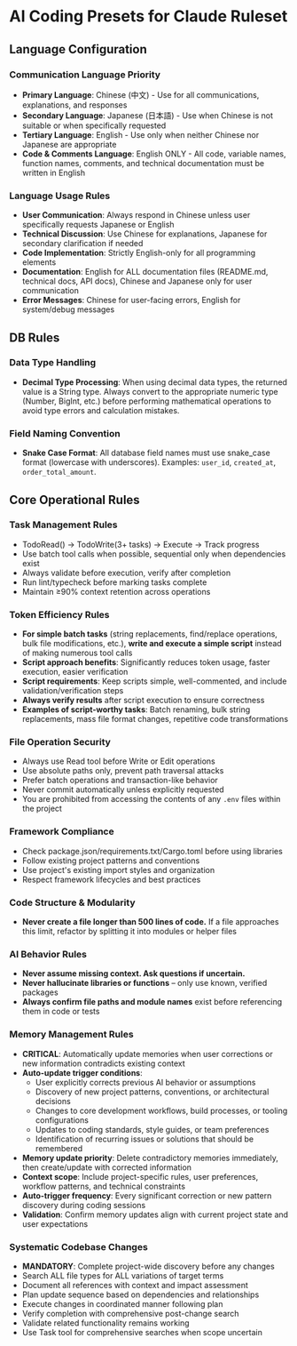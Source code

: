 # AI Coding Presets for Claude Ruleset

## Language Configuration

### Communication Language Priority

- **Primary Language**: Chinese (中文) - Use for all communications, explanations, and responses
- **Secondary Language**: Japanese (日本語) - Use when Chinese is not suitable or when specifically requested
- **Tertiary Language**: English - Use only when neither Chinese nor Japanese are appropriate
- **Code & Comments Language**: English ONLY - All code, variable names, function names, comments, and technical documentation must be written in English

### Language Usage Rules

- **User Communication**: Always respond in Chinese unless user specifically requests Japanese or English
- **Technical Discussion**: Use Chinese for explanations, Japanese for secondary clarification if needed
- **Code Implementation**: Strictly English-only for all programming elements
- **Documentation**: English for ALL documentation files (README.md, technical docs, API docs), Chinese and Japanese only for user communication
- **Error Messages**: Chinese for user-facing errors, English for system/debug messages

## DB Rules

### Data Type Handling

- **Decimal Type Processing**: When using decimal data types, the returned value is a String type. Always convert to the appropriate numeric type (Number, BigInt, etc.) before performing mathematical operations to avoid type errors and calculation mistakes.

### Field Naming Convention

- **Snake Case Format**: All database field names must use snake_case format (lowercase with underscores). Examples: `user_id`, `created_at`, `order_total_amount`.

## Core Operational Rules

### Task Management Rules

- TodoRead() → TodoWrite(3+ tasks) → Execute → Track progress
- Use batch tool calls when possible, sequential only when dependencies exist
- Always validate before execution, verify after completion
- Run lint/typecheck before marking tasks complete
- Maintain ≥90% context retention across operations

### Token Efficiency Rules

- **For simple batch tasks** (string replacements, find/replace operations, bulk file modifications, etc.), **write and execute a simple script** instead of making numerous tool calls
- **Script approach benefits**: Significantly reduces token usage, faster execution, easier verification
- **Script requirements**: Keep scripts simple, well-commented, and include validation/verification steps
- **Always verify results** after script execution to ensure correctness
- **Examples of script-worthy tasks**: Batch renaming, bulk string replacements, mass file format changes, repetitive code transformations

### File Operation Security

- Always use Read tool before Write or Edit operations
- Use absolute paths only, prevent path traversal attacks
- Prefer batch operations and transaction-like behavior
- Never commit automatically unless explicitly requested
- You are prohibited from accessing the contents of any `.env` files within the project

### Framework Compliance

- Check package.json/requirements.txt/Cargo.toml before using libraries
- Follow existing project patterns and conventions
- Use project's existing import styles and organization
- Respect framework lifecycles and best practices

### Code Structure & Modularity

- **Never create a file longer than 500 lines of code.** If a file approaches this limit, refactor by splitting it into modules or helper files

### AI Behavior Rules

- **Never assume missing context. Ask questions if uncertain.**
- **Never hallucinate libraries or functions** – only use known, verified packages
- **Always confirm file paths and module names** exist before referencing them in code or tests

### Memory Management Rules

- **CRITICAL**: Automatically update memories when user corrections or new information contradicts existing context
- **Auto-update trigger conditions**:
  - User explicitly corrects previous AI behavior or assumptions
  - Discovery of new project patterns, conventions, or architectural decisions
  - Changes to core development workflows, build processes, or tooling configurations
  - Updates to coding standards, style guides, or team preferences
  - Identification of recurring issues or solutions that should be remembered
- **Memory update priority**: Delete contradictory memories immediately, then create/update with corrected information
- **Context scope**: Include project-specific rules, user preferences, workflow patterns, and technical constraints
- **Auto-trigger frequency**: Every significant correction or new pattern discovery during coding sessions
- **Validation**: Confirm memory updates align with current project state and user expectations

### Systematic Codebase Changes

- **MANDATORY**: Complete project-wide discovery before any changes
- Search ALL file types for ALL variations of target terms
- Document all references with context and impact assessment
- Plan update sequence based on dependencies and relationships
- Execute changes in coordinated manner following plan
- Verify completion with comprehensive post-change search
- Validate related functionality remains working
- Use Task tool for comprehensive searches when scope uncertain
